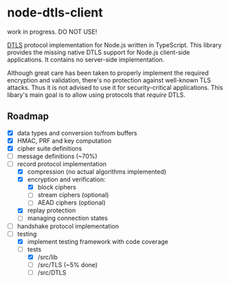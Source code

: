 # node-dtls-client

work in progress. DO NOT USE!


[DTLS](https://en.wikipedia.org/wiki/Datagram_Transport_Layer_Security) protocol implementation for Node.js written in TypeScript. This library provides the missing native DTLS support for Node.js client-side applications. It contains no server-side implementation.

Although great care has been taken to properly implement the required encryption and validation, there's no protection against well-known TLS attacks. Thus it is not advised to use it for security-critical applications. This libary's main goal is to allow using protocols that *require* DTLS.


## Roadmap
- [x] data types and conversion to/from buffers
- [x] HMAC, PRF and key computation
- [x] cipher suite definitions
- [ ] message definitions (~70%)
- [ ] record protocol implementation
  - [x] compression (no actual algorithms implemented)
  - [x] encryption and verification:
    - [x] block ciphers
    - [ ] stream ciphers (optional)
    - [ ] AEAD ciphers (optional)
  - [x] replay protection
  - [ ] managing connection states
- [ ] handshake protocol implementation
- [ ] testing
  - [x] implement testing framework with code coverage
  - [ ] tests
    - [x] /src/lib
    - [ ] /src/TLS (~5% done)
    - [ ] /src/DTLS
